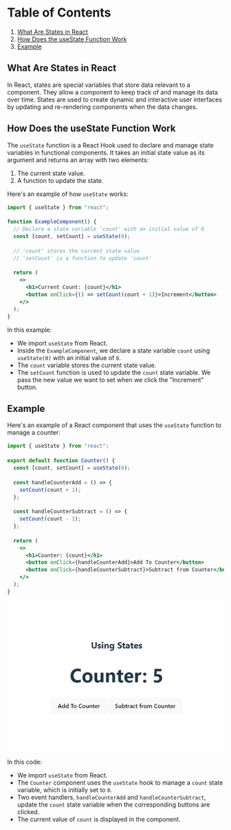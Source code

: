 # Table of Contents

1. [What Are States in React](#what-are-states-in-react)
2. [How Does the useState Function Work](#how-does-the-usestate-function-work)
3. [Example](#example)

## What Are States in React

In React, states are special variables that store data relevant to a component. They allow a component to keep track of and manage its data over time. States are used to create dynamic and interactive user interfaces by updating and re-rendering components when the data changes.

## How Does the useState Function Work

The `useState` function is a React Hook used to declare and manage state variables in functional components. It takes an initial state value as its argument and returns an array with two elements:

1. The current state value.
2. A function to update the state.

Here's an example of how `useState` works:

```jsx
import { useState } from "react";

function ExampleComponent() {
  // Declare a state variable 'count' with an initial value of 0
  const [count, setCount] = useState(0);

  // 'count' stores the current state value
  // 'setCount' is a function to update 'count'

  return (
    <>
      <h1>Current Count: {count}</h1>
      <button onClick={() => setCount(count + 1)}>Increment</button>
    </>
  );
}
```

In this example:

- We import `useState` from React.
- Inside the `ExampleComponent`, we declare a state variable `count` using `useState(0)` with an initial value of `0`.
- The `count` variable stores the current state value.
- The `setCount` function is used to update the `count` state variable. We pass the new value we want to set when we click the "Increment" button.

## Example

Here's an example of a React component that uses the `useState` function to manage a counter:

```jsx
import { useState } from "react";

export default function Counter() {
  const [count, setCount] = useState(0);

  const handleCounterAdd = () => {
    setCount(count + 1);
  };

  const handleCounterSubtract = () => {
    setCount(count - 1);
  };

  return (
    <>
      <h1>Counter: {count}</h1>
      <button onClick={handleCounterAdd}>Add To Counter</button>
      <button onClick={handleCounterSubtract}>Subtract from Counter</button>
    </>
  );
}
```

![Alt text](2_States.png)

In this code:

- We import `useState` from React.
- The `Counter` component uses the `useState` hook to manage a `count` state variable, which is initially set to `0`.
- Two event handlers, `handleCounterAdd` and `handleCounterSubtract`, update the `count` state variable when the corresponding buttons are clicked.
- The current value of `count` is displayed in the component.
